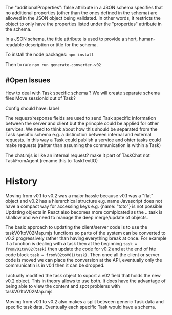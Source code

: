 The "additionalProperties": false attribute in a JSON schema specifies that no additional properties (other than the ones defined in the schema) are allowed in the JSON object being validated. In other words, it restricts the object to only have the properties listed under the "properties" attribute in the schema.

In a JSON schema, the title attribute is used to provide a short, human-readable description or title for the schema.

To install the node packages: `npm install` 

Then to run: `npm run generate-converter-v02` 

#Open Issues
-----------
How to deal with Task specific schema ? We will create separate schema files 
Move sessionId out of Task?

Config should have: label

The request/response fields are used to send Task specific information between the server and client but the princple could be applied for other services. We need to think about how this should be separated from the Task specific schema e.g. a distinction between internal and external requests. In this way a Task could publish a service and ohter tasks could make requests (rahter than assuming the communication is within a Task)

The chat.mjs is like an internal request? make it part of TaskChat not TaskFromAgent (rename this to TaskTextIO)

# History
Moving from v0.1 to v0.2 was a major hassle because v0.1 was a "flat" object and v0.2 has a hierarchical structure e.g. name
Javascript does not have a compact way for accessing keys e.g. {name: "toto"} is not possible
Updating objects in React also becomes more comlpicated as the ...task is shallow and we need to manage the deep merge/update of objects.

The basic approach to updating the client/server code is to use the taskV01toV02Map.mjs functions so parts of the system can be converted to v0.2 progressively rather than having everything break at once. For example if a function is dealing with a task then at the beginning `task = fromV01toV02(task)` then update the code for v0.2 and at the end of hte code block `task = fromV02toV01(task)`. Then once all the client or server code is moved we can place the conversion at the API, eventually only the communicatin is in v0.1 then it can be dropped. 

I actually modified the task object to suport a v02 field that holds the new v0.2 object. This in theory allows to use both. It does have the advantage of being able to view the content and spot problems with taskV01toV02Map.mjs 

Moving from v0.1 to v0.2 also makes a split between generic Task data and specific task data. Eventually each specific Task would have a schema.

